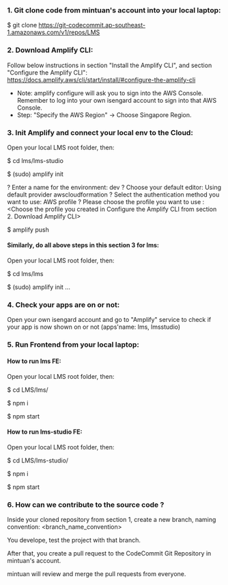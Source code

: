 ### 1. Git clone code from mintuan's account into your local laptop: 
$ git clone https://git-codecommit.ap-southeast-1.amazonaws.com/v1/repos/LMS



### 2. Download Amplify CLI:  
Follow below instructions in section "Install the Amplify CLI", and section "Configure the Amplify CLI": 
https://docs.amplify.aws/cli/start/install/#configure-the-amplify-cli 
* Note: amplify configure will ask you to sign into the AWS Console. Remember to log into your own isengard account to sign into that AWS Console.
* Step: "Specify the AWS Region" -> Choose Singapore Region.

### 3. Init Amplify and connect your local env to the Cloud:
Open your local LMS root folder, then:

$ cd lms/lms-studio

$ (sudo) amplify init

? Enter a name for the environment: dev
? Choose your default editor: <Choose your favorite editor>
Using default provider  awscloudformation
? Select the authentication method you want to use: AWS profile
? Please choose the profile you want to use : <Choose the profile you created in Configure the Amplify CLI from section 2. Download Amplify CLI>

$ amplify push


####  Similarly, do all above steps in this section 3 for lms:
Open your local LMS root folder, then:

$ cd lms/lms

$ (sudo) amplify init
...


### 4. Check your apps are on or not:
Open your own isengard account and go to "Amplify" service to check if your app is now shown on or not (apps'name:  lms, lmsstudio)   

### 5. Run Frontend  from your local laptop:
#### How to run lms FE:
Open your local LMS root folder, then:

$ cd LMS/lms/

$ npm i

$ npm start

#### How to run lms-studio FE:
Open your local LMS root folder, then:

$ cd LMS/lms-studio/

$ npm i

$ npm start

### 6. How can we contribute to the source code ?
Inside your cloned repository from section 1, create a new branch, naming convention: <branch_name_convention>

You develope, test the project with that branch.

After that, you create a pull request to the CodeCommit Git Repository in mintuan's account.

mintuan will review and merge the pull requests from everyone.

